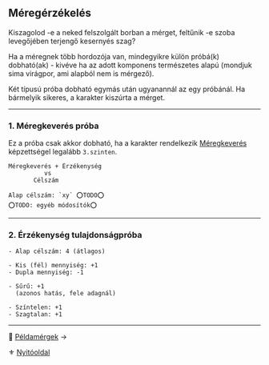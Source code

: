 ## Méregérzékelés

Kiszagolod -e a neked felszolgált borban a mérget, feltűnik -e szoba levegőjében terjengő kesernyés szag?

Ha a méregnek több hordozója van, mindegyikre külön próbá(k) dobható(ak) - kivéve ha az adott komponens természetes alapú (mondjuk sima virágpor, ami alapból nem is mérgező).

Két típusú próba dobható egymás után ugyanannál az egy próbánál. Ha bármelyik sikeres, a karakter kiszúrta a mérget.

---
### 1. Méregkeverés próba

Ez a próba csak akkor dobható, ha a karakter rendelkezik [Méregkeverés](kepzettsegek.primer.altalanos/meregkeveres.md) képzettségel legalább `3.szinten`.

```
Méregkeverés + Érzékenység
          vs
       Célszám

Alap célszám: `xy` ⭕TODO⭕
⭕TODO: egyéb módosítók⭕
```

---
### 2. Érzékenység tulajdonságpróba


```
- Alap célszám: 4 (átlagos)

- Kis (fél) mennyiség: +1
- Dupla mennyiség: -1

- Sűrű: +1
  (azonos hatás, fele adagnál)

- Színtelen: +1
- Szagtalan: +1
```


---

🔗 [Példamérgek](154_peldamergek.md) →

⚜️ [Nyitóoldal](start.md#15-m%C3%A9regrendszer-m%C3%A9rgek)
